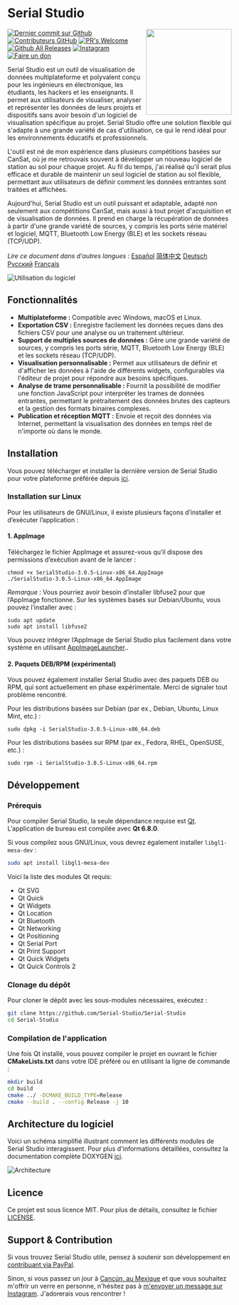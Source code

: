 # Serial Studio

<a href="#">
    <img width="192px" height="192px" src="/doc/icon.svg" align="right" />
</a>

[![Dernier commit sur Github](https://img.shields.io/github/last-commit/Serial-Studio/Serial-Studio?style=for-the-badge&logo=github)](https://github.com/Serial-Studio/Serial-Studio/commits/master)
[![Contributeurs GitHub](https://img.shields.io/github/contributors/Serial-Studio/Serial-Studio?style=for-the-badge&logo=github)](https://github.com/Serial-Studio/Serial-Studio/graphs/contributors)
[![PR's Welcome](https://img.shields.io/badge/PRs-welcome-brightgreen?style=for-the-badge)](https://github.com/Serial-Studio/Serial-Studio/pull/new)
[![Github All Releases](https://img.shields.io/github/downloads/Serial-Studio/Serial-Studio/total.svg?style=for-the-badge&logo=github)](https://github.com/Serial-Studio/Serial-Studio/releases/)
[![Instagram](https://img.shields.io/badge/Instagram-E4405F?style=for-the-badge&logo=instagram&logoColor=white)](https://instagram.com/serialstudio.app)
[![Faire un don](https://img.shields.io/badge/PayPal-00457C?style=for-the-badge&logo=paypal&logoColor=white)](https://www.paypal.com/donate?hosted_button_id=XN68J47QJKYDE)

Serial Studio est un outil de visualisation de données multiplateforme et polyvalent conçu pour les ingénieurs en électronique, les étudiants, les hackers et les enseignants. Il permet aux utilisateurs de visualiser, analyser et représenter les données de leurs projets et dispositifs sans avoir besoin d'un logiciel de visualisation spécifique au projet. Serial Studio offre une solution flexible qui s'adapte à une grande variété de cas d'utilisation, ce qui le rend idéal pour les environnements éducatifs et professionnels.

L'outil est né de mon expérience dans plusieurs compétitions basées sur CanSat, où je me retrouvais souvent à développer un nouveau logiciel de station au sol pour chaque projet. Au fil du temps, j'ai réalisé qu'il serait plus efficace et durable de maintenir un seul logiciel de station au sol flexible, permettant aux utilisateurs de définir comment les données entrantes sont traitées et affichées.

Aujourd'hui, Serial Studio est un outil puissant et adaptable, adapté non seulement aux compétitions CanSat, mais aussi à tout projet d'acquisition et de visualisation de données. Il prend en charge la récupération de données à partir d'une grande variété de sources, y compris les ports série matériel et logiciel, MQTT, Bluetooth Low Energy (BLE) et les sockets réseau (TCP/UDP).

*Lire ce document dans d'autres langues* : [Español](/doc/README_ES.md) [简体中文](/doc/README_ZH.md) [Deutsch](/doc/README_DE.md) [Русский](/doc/README_RU.md) [Français](/doc/README_FR.md)

![Utilisation du logiciel](/doc/screenshot.png)

## Fonctionnalités

- **Multiplateforme :** Compatible avec Windows, macOS et Linux.
- **Exportation CSV :** Enregistre facilement les données reçues dans des fichiers CSV pour une analyse ou un traitement ultérieur.
- **Support de multiples sources de données :** Gère une grande variété de sources, y compris les ports série, MQTT, Bluetooth Low Energy (BLE) et les sockets réseau (TCP/UDP).
- **Visualisation personnalisable :** Permet aux utilisateurs de définir et d'afficher les données à l'aide de différents widgets, configurables via l'éditeur de projet pour répondre aux besoins spécifiques.
- **Analyse de trame personnalisable :** Fournit la possibilité de modifier une fonction JavaScript pour interpréter les trames de données entrantes, permettant le prétraitement des données brutes des capteurs et la gestion des formats binaires complexes.
- **Publication et réception MQTT :** Envoie et reçoit des données via Internet, permettant la visualisation des données en temps réel de n'importe où dans le monde.

## Installation

Vous pouvez télécharger et installer la dernière version de Serial Studio pour votre plateforme préférée depuis [ici](https://github.com/Serial-Studio/Serial-Studio/releases/latest).


### Installation sur Linux

Pour les utilisateurs de GNU/Linux, il existe plusieurs façons d’installer et d’exécuter l’application :

#### 1. AppImage

Téléchargez le fichier AppImage et assurez-vous qu’il dispose des permissions d’exécution avant de le lancer :

```
chmod +x SerialStudio-3.0.5-Linux-x86_64.AppImage
./SerialStudio-3.0.5-Linux-x86_64.AppImage
```

*Remarque :* Vous pourriez avoir besoin d’installer libfuse2 pour que l’AppImage fonctionne. Sur les systèmes basés sur Debian/Ubuntu, vous pouvez l’installer avec :

```
sudo apt update
sudo apt install libfuse2
```

Vous pouvez intégrer l’AppImage de Serial Studio plus facilement dans votre système en utilisant [AppImageLauncher](https://github.com/TheAssassin/AppImageLauncher/)..

#### 2. Paquets DEB/RPM (expérimental)

Vous pouvez également installer Serial Studio avec des paquets DEB ou RPM, qui sont actuellement en phase expérimentale. Merci de signaler tout problème rencontré.

Pour les distributions basées sur Debian (par ex., Debian, Ubuntu, Linux Mint, etc.) :

```
sudo dpkg -i SerialStudio-3.0.5-Linux-x86_64.deb
```

Pour les distributions basées sur RPM (par ex., Fedora, RHEL, OpenSUSE, etc.) :

```
sudo rpm -i SerialStudio-3.0.5-Linux-x86_64.rpm
```

## Développement

### Prérequis

Pour compiler Serial Studio, la seule dépendance requise est [Qt](http://www.qt.io/download-open-source/). L'application de bureau est compilée avec **Qt 6.8.0**.

Si vous compilez sous GNU/Linux, vous devrez également installer `libgl1-mesa-dev` :

```bash
sudo apt install libgl1-mesa-dev
```

Voici la liste des modules Qt requis:

- Qt SVG
- Qt Quick
- Qt Widgets
- Qt Location
- Qt Bluetooth
- Qt Networking
- Qt Positioning
- Qt Serial Port
- Qt Print Support
- Qt Quick Widgets
- Qt Quick Controls 2

### Clonage du dépôt

Pour cloner le dépôt avec les sous-modules nécessaires, exécutez :

```bash
git clone https://github.com/Serial-Studio/Serial-Studio
cd Serial-Studio
```

### Compilation de l'application

Une fois Qt installé, vous pouvez compiler le projet en ouvrant le fichier **CMakeLists.txt** dans votre IDE préféré ou en utilisant la ligne de commande :

```bash
mkdir build
cd build 
cmake ../ -DCMAKE_BUILD_TYPE=Release
cmake --build . --config Release -j 10
```

## Architecture du logiciel

Voici un schéma simplifié illustrant comment les différents modules de Serial Studio interagissent. Pour plus d'informations détaillées, consultez la documentation complète DOXYGEN [ici](https://serial-studio.github.io/hackers/).

![Architecture](/doc/architecture/architecture.png)

## Licence

Ce projet est sous licence MIT. Pour plus de détails, consultez le fichier [LICENSE](/LICENSE.md).

## Support & Contribution

Si vous trouvez Serial Studio utile, pensez à soutenir son développement en [contribuant via PayPal](https://www.paypal.com/donate?hosted_button_id=XN68J47QJKYDE).

Sinon, si vous passez un jour à [Cancún, au Mexique](https://en.wikipedia.org/wiki/Cancun) et que vous souhaitez m'offrir un verre en personne, n'hésitez pas à [m'envoyer un message sur Instagram](https://instagram.com/aspatru). J'adorerais vous rencontrer !
